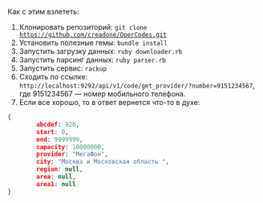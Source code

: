 Как с этим взлететь:

1. Клонировать репозиторий: <code>git clone https://github.com/creadone/OperCodes.git</code>
2. Установить полезные гемы: <code>bundle install</code>
4. Запустить загрузку данных: <code>ruby downloader.rb</code>
5. Запустить парсинг данных: <code>ruby parser.rb</code>
6. Запустить сервис: <code>rackup</code>
7. Сходить по ссылке: <code>http://localhost:9292/api/v1/code/get_provider/?number=9151234567</code>, где 9151234567 — номер мобильного телефона.
8. Если все хорошо, то в ответ вернется что-то в духе:
```json
{
        abcdef: 926,
        start: 0,
        end: 9999999,
        capacity: 10000000,
        provider: "МегаФон",
        city: "Москва и Московская область ",
        region: null,
        area: null,
        area1: null
}
```
